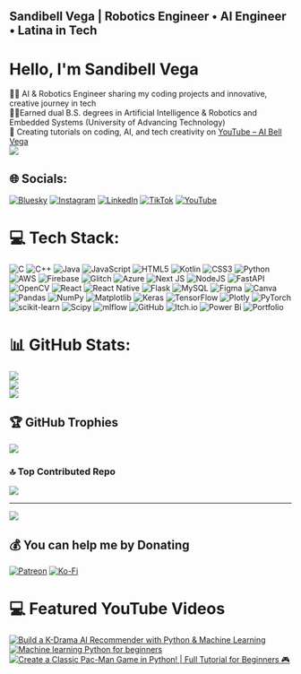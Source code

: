 ## Sandibell Vega | Robotics Engineer • AI Engineer • Latina in Tech

# Hello, I'm Sandibell Vega
👩‍💻 AI & Robotics Engineer sharing my coding projects and innovative, creative journey in tech<br/>
👩‍🎓Earned dual B.S. degrees in Artificial Intelligence & Robotics and Embedded Systems (University of Advancing Technology)<br/>
🎥 Creating tutorials on coding, AI, and tech creativity on [YouTube – AI Bell Vega](https://www.youtube.com/@aibellvega)<br/>
<img src="https://komarev.com/ghpvc/?username=WomB0ComB0&style=flat-square&color=653da8">

## 🌐 Socials:
[![Bluesky](https://img.shields.io/badge/bluesky-0285FF?style=for-the-badge&logo=bluesky&logoColor=%23FFFFFF)](https://bsky.app/profile/aibellvega.bsky.social) [![Instagram](https://img.shields.io/badge/Instagram-%23E4405F.svg?logo=Instagram&logoColor=white)](https://www.instagram.com/ai_bellvega/) [![LinkedIn](https://img.shields.io/badge/LinkedIn-%230077B5.svg?logo=linkedin&logoColor=white)](https://www.linkedin.com/in/sandibell-vega-953889180/) [![TikTok](https://img.shields.io/badge/TikTok-%23000000.svg?logo=TikTok&logoColor=white)](https://www.tiktok.com/@coding_bell_vega?is_from_webapp=1&sender_device=pc) [![YouTube](https://img.shields.io/badge/YouTube-%23FF0000.svg?logo=YouTube&logoColor=white)](https://www.youtube.com/@aibellvega) 

# 💻 Tech Stack:
![C](https://img.shields.io/badge/c-%2300599C.svg?style=for-the-badge&logo=c&logoColor=white) ![C++](https://img.shields.io/badge/c++-%2300599C.svg?style=for-the-badge&logo=c%2B%2B&logoColor=white) ![Java](https://img.shields.io/badge/java-%23ED8B00.svg?style=for-the-badge&logo=openjdk&logoColor=white) ![JavaScript](https://img.shields.io/badge/javascript-%23323330.svg?style=for-the-badge&logo=javascript&logoColor=%23F7DF1E) ![HTML5](https://img.shields.io/badge/html5-%23E34F26.svg?style=for-the-badge&logo=html5&logoColor=white) ![Kotlin](https://img.shields.io/badge/kotlin-%237F52FF.svg?style=for-the-badge&logo=kotlin&logoColor=white) ![CSS3](https://img.shields.io/badge/css3-%231572B6.svg?style=for-the-badge&logo=css3&logoColor=white) ![Python](https://img.shields.io/badge/python-3670A0?style=for-the-badge&logo=python&logoColor=ffdd54) ![AWS](https://img.shields.io/badge/AWS-%23FF9900.svg?style=for-the-badge&logo=amazon-aws&logoColor=white) ![Firebase](https://img.shields.io/badge/firebase-%23039BE5.svg?style=for-the-badge&logo=firebase) ![Glitch](https://img.shields.io/badge/glitch-%233333FF.svg?style=for-the-badge&logo=glitch&logoColor=white) ![Azure](https://img.shields.io/badge/azure-%230072C6.svg?style=for-the-badge&logo=microsoftazure&logoColor=white) ![Next JS](https://img.shields.io/badge/Next-black?style=for-the-badge&logo=next.js&logoColor=white) ![NodeJS](https://img.shields.io/badge/node.js-6DA55F?style=for-the-badge&logo=node.js&logoColor=white) ![FastAPI](https://img.shields.io/badge/FastAPI-005571?style=for-the-badge&logo=fastapi) ![OpenCV](https://img.shields.io/badge/opencv-%23white.svg?style=for-the-badge&logo=opencv&logoColor=white) ![React](https://img.shields.io/badge/react-%2320232a.svg?style=for-the-badge&logo=react&logoColor=%2361DAFB) ![React Native](https://img.shields.io/badge/react_native-%2320232a.svg?style=for-the-badge&logo=react&logoColor=%2361DAFB) ![Flask](https://img.shields.io/badge/flask-%23000.svg?style=for-the-badge&logo=flask&logoColor=white) ![MySQL](https://img.shields.io/badge/mysql-4479A1.svg?style=for-the-badge&logo=mysql&logoColor=white) ![Figma](https://img.shields.io/badge/figma-%23F24E1E.svg?style=for-the-badge&logo=figma&logoColor=white) ![Canva](https://img.shields.io/badge/Canva-%2300C4CC.svg?style=for-the-badge&logo=Canva&logoColor=white) ![Pandas](https://img.shields.io/badge/pandas-%23150458.svg?style=for-the-badge&logo=pandas&logoColor=white) ![NumPy](https://img.shields.io/badge/numpy-%23013243.svg?style=for-the-badge&logo=numpy&logoColor=white) ![Matplotlib](https://img.shields.io/badge/Matplotlib-%23ffffff.svg?style=for-the-badge&logo=Matplotlib&logoColor=black) ![Keras](https://img.shields.io/badge/Keras-%23D00000.svg?style=for-the-badge&logo=Keras&logoColor=white) ![TensorFlow](https://img.shields.io/badge/TensorFlow-%23FF6F00.svg?style=for-the-badge&logo=TensorFlow&logoColor=white) ![Plotly](https://img.shields.io/badge/Plotly-%233F4F75.svg?style=for-the-badge&logo=plotly&logoColor=white) ![PyTorch](https://img.shields.io/badge/PyTorch-%23EE4C2C.svg?style=for-the-badge&logo=PyTorch&logoColor=white) ![scikit-learn](https://img.shields.io/badge/scikit--learn-%23F7931E.svg?style=for-the-badge&logo=scikit-learn&logoColor=white) ![Scipy](https://img.shields.io/badge/SciPy-%230C55A5.svg?style=for-the-badge&logo=scipy&logoColor=%white) ![mlflow](https://img.shields.io/badge/mlflow-%23d9ead3.svg?style=for-the-badge&logo=numpy&logoColor=blue) ![GitHub](https://img.shields.io/badge/github-%23121011.svg?style=for-the-badge&logo=github&logoColor=white) ![Itch.io](https://img.shields.io/badge/Itch-%23FF0B34.svg?style=for-the-badge&logo=Itch.io&logoColor=white) ![Power Bi](https://img.shields.io/badge/power_bi-F2C811?style=for-the-badge&logo=powerbi&logoColor=black) ![Portfolio](https://img.shields.io/badge/Portfolio-%23000000.svg?style=for-the-badge&logo=firefox&logoColor=#FF7139)

# 📊 GitHub Stats:
![](https://github-readme-stats.vercel.app/api?username=sanvega9&theme=tokyonight&hide_border=false&include_all_commits=true&count_private=true)<br/>
![](https://nirzak-streak-stats.vercel.app/?user=sanvega9&theme=tokyonight&hide_border=false)<br/>
![](https://github-readme-stats.vercel.app/api/top-langs/?username=sanvega9&theme=tokyonight&hide_border=false&include_all_commits=true&count_private=true&layout=compact)


<!-- Proudly created with GPRM ( https://gprm.itsvg.in ) -->
## 🏆 GitHub Trophies
![](https://github-profile-trophy.vercel.app/?username=sanvega9&theme=default&no-frame=false&no-bg=false&margin-w=4)

### 🔝 Top Contributed Repo
![](https://github-contributor-stats.vercel.app/api?username=sanvega9&limit=5&theme=material-palenight&combine_all_yearly_contributions=true)

---
[![](https://visitcount.itsvg.in/api?id=sanvega9&icon=4&color=2)](https://visitcount.itsvg.in)

<!-- Proudly created with GPRM ( https://gprm.itsvg.in ) -->

## 💰 You can help me by Donating
[![Patreon](https://img.shields.io/badge/Patreon-F96854?style=for-the-badge&logo=patreon&logoColor=white)](https://patreon.com/AIBellVega?utm_medium=unknown&utm_source=join_link&utm_campaign=creatorshare_creator&utm_content=copyLink) [![Ko-Fi](https://img.shields.io/badge/Ko--fi-F16061?style=for-the-badge&logo=ko-fi&logoColor=white)](https://ko-fi.com/aibellvega) 


  
<!-- Proudly created with GPRM ( https://gprm.itsvg.in ) -->
# 💻 Featured YouTube Videos
[![Build a K-Drama AI Recommender with Python & Machine Learning](https://ytcards.demolab.com/?id=Dog927xBQjg&title=Build+a+K-Drama+AI+Recommender&lang=en&timestamp=1761600000&background_color=%fda8cf&title_color=%f2f3bd&stats_color=%ca377a&max_title_lines=2&width=250&border_radius=5&duration=440 "My Coding Journey")](https://youtu.be/Dog927xBQjg)
[![Machine learning Python for beginners](https://ytcards.demolab.com/?id=PqJ8Bd7KHqM&title=Machine+learning+Python+for+beginners&lang=en&timestamp=PUT_UNIX_TIMESTAMP_HERE&background_color=%fda8cf&title_color=%f2f3bd&stats_color=%ca377a&max_title_lines=2&width=250&border_radius=5&duration=PUT_DURATION_IN_SECONDS_HERE "Machine learning Python for beginners")](https://youtu.be/PqJ8Bd7KHqM)
[![Create a Classic Pac-Man Game in Python! | Full Tutorial for Beginners 🎮](https://ytcards.demolab.com/?id=uy-jhtJq6Tw&title=Create+a+Classic+Pac-Man+Game+in+Python%21+%7C+Full+Tutorial+for+Beginners+%F0%9F%8E%AE&lang=en&timestamp=PUT_UNIX_TIMESTAMP_HERE&background_color=%fda8cf&title_color=%f2f3bd&stats_color=%ca377a&max_title_lines=2&width=250&border_radius=5&duration=PUT_DURATION_IN_SECONDS_HERE "Create a Classic Pac-Man Game in Python! | Full Tutorial for Beginners 🎮")](https://youtu.be/uy-jhtJq6Tw)

